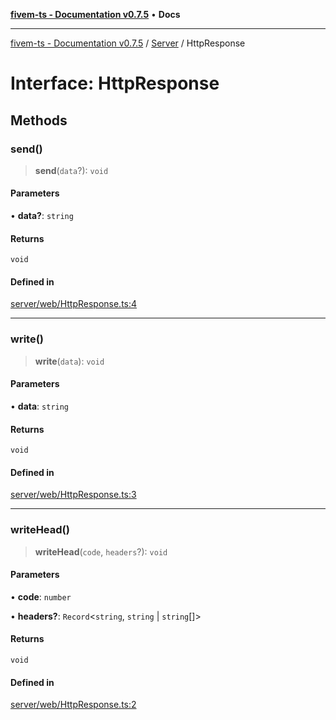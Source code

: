 [**fivem-ts - Documentation v0.7.5**](../../../README.md) • **Docs**

***

[fivem-ts - Documentation v0.7.5](../../../README.md) / [Server](../README.md) / HttpResponse

# Interface: HttpResponse

## Methods

### send()

> **send**(`data`?): `void`

#### Parameters

• **data?**: `string`

#### Returns

`void`

#### Defined in

[server/web/HttpResponse.ts:4](https://github.com/Purpose-Dev/fivem-ts/blob/main/src/server/web/HttpResponse.ts#L4)

***

### write()

> **write**(`data`): `void`

#### Parameters

• **data**: `string`

#### Returns

`void`

#### Defined in

[server/web/HttpResponse.ts:3](https://github.com/Purpose-Dev/fivem-ts/blob/main/src/server/web/HttpResponse.ts#L3)

***

### writeHead()

> **writeHead**(`code`, `headers`?): `void`

#### Parameters

• **code**: `number`

• **headers?**: `Record`\<`string`, `string` \| `string`[]\>

#### Returns

`void`

#### Defined in

[server/web/HttpResponse.ts:2](https://github.com/Purpose-Dev/fivem-ts/blob/main/src/server/web/HttpResponse.ts#L2)
